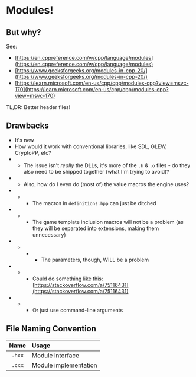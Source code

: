 # Modules!

## But why?

See:
- [https://en.cppreference.com/w/cpp/language/modules](https://en.cppreference.com/w/cpp/language/modules)
- [https://www.geeksforgeeks.org/modules-in-cpp-20/](https://www.geeksforgeeks.org/modules-in-cpp-20/)
- [https://learn.microsoft.com/en-us/cpp/cpp/modules-cpp?view=msvc-170](https://learn.microsoft.com/en-us/cpp/cpp/modules-cpp?view=msvc-170)

TL,DR: Better header files!

## Drawbacks

- It's new
- How would it work with conventional libraries, like SDL, GLEW, CryptoPP, etc?
- - The issue isn't *really* the DLLs, it's more of the `.h` & `.o` files - do they also need to be shipped together (what I'm trying to avoid)?
- - Also, how do I even do (most of) the  value macros the engine uses?
- - - The macros in `definitions.hpp` can just be ditched
- - - The game template inclusion macros will not be a problem (as they will be separated into extensions, making them unnecessary)
- - - - The parameters, though, WILL be a problem
- - - Could do something like this: [https://stackoverflow.com/a/75116431](https://stackoverflow.com/a/75116431)
- - - Or just use command-line arguments

## File Naming Convention

| Name | Usage |
|:-:|:-|
|`.hxx`| Module interface |
|`.cxx`| Module implementation |
